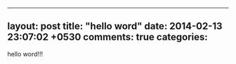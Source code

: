
---
layout: post
title: "hello word"
date: 2014-02-13 23:07:02 +0530
comments: true
categories: 
---


hello word!!!

